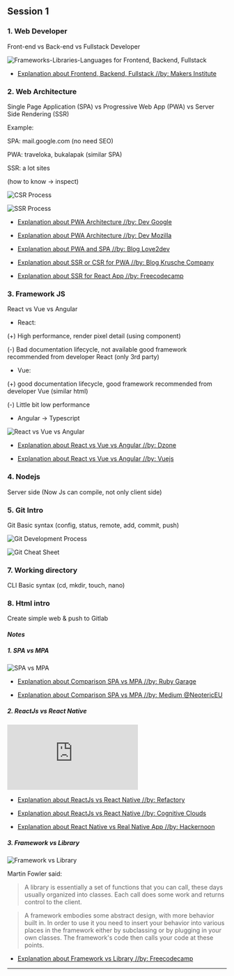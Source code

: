 ## **Session 1**

### **1. Web Developer**

Front-end vs Back-end vs Fullstack Developer

![Frameworks-Libraries-Languages for Frontend, Backend, Fullstack](http://www.inventivewheel.com/wp-content/uploads/2016/02/Frameworks-1.png)

- [Explanation about Frontend, Backend, Fullstack //by: Makers Institute](https://medium.com/@makersinstitute/front-end-back-end-full-stack-apa-artinya-36e0f25e8142)

### **2. Web Architecture**

Single Page Application (SPA) vs Progressive Web App (PWA) vs Server Side Rendering (SSR)

Example:

SPA: mail.google.com (no need SEO)

PWA: traveloka, bukalapak (similar SPA)

SSR: a lot sites

(how to know -> inspect)

![CSR Process](https://cdn-images-1.medium.com/max/1600/1*CRiH0hUGoS3aoZaIY4H2yg.png)

![SSR Process](https://cdn-images-1.medium.com/max/1600/1*jJkEQpgZ8waQ5P-W5lhxuQ.png)

- [Explanation about PWA Architecture //by: Dev Google](https://developers.google.com/web/ilt/pwa/introduction-to-progressive-web-app-architectures)

- [Explanation about PWA Architecture //by: Dev Mozilla](https://developer.mozilla.org/en-US/docs/Web/Progressive_web_apps/App_structure)

- [Explanation about PWA and SPA //by: Blog Love2dev](https://love2dev.com/blog/pwa-spa/)

- [Explanation about SSR or CSR for PWA //by: Blog Krusche Company](https://kruschecompany.com/blog/post/ssr-or-csr-for-progressive-web-app)

- [Explanation about SSR for React App //by: Freecodecamp](https://medium.freecodecamp.org/server-side-rendering-your-react-app-in-three-simple-steps-7a82b95db82e)

### **3. Framework JS** 

React vs Vue vs Angular 

- React:

(+) High performance, render pixel detail (using component)

(-) Bad documentation lifecycle, not available good framework recommended from developer React (only 3rd party)

- Vue:

(+) good documentation lifecycle, good framework recommended from developer Vue (similar html)

(-) Little bit low performance

- Angular -> Typescript

![React vs Vue vs Angular](https://dzone.com/storage/temp/10880637-inforgrafic-react-angular-vue.jpg)

- [Explanation about React vs Vue vs Angular //by: Dzone](https://dzone.com/articles/react-vs-angular-vs-vuejs-a-complete-comparison-gu)

- [Explanation about React vs Vue vs Angular //by: Vuejs](https://vuejs.org/v2/guide/comparison.html)

### **4. Nodejs**

Server side (Now Js can compile, not only client side)

### **5. Git Intro**

Git Basic syntax (config, status, remote, add, commit, push)

![Git Development Process](https://livablesoftware.com/wp-content/uploads/2017/11/Github-EN.jpg)

![Git Cheat Sheet](https://raw.githubusercontent.com/hbons/git-cheat-sheet/master/preview.png)

### **7. Working directory**

CLI Basic syntax (cd, mkdir, touch, nano)

### **8. Html intro**

Create simple web & push to Gitlab


#### **_Notes_** 

##### **1. SPA vs MPA**

![SPA vs MPA](https://www.mindk.com/blog/wp-content/uploads/2018/03/1.png)

- [Explanation about Comparison SPA vs MPA //by: Ruby Garage](https://rubygarage.org/blog/single-page-app-vs-multi-page-app)

- [Explanation about Comparison SPA vs MPA //by: Medium @NeotericEU](https://medium.com/@NeotericEU/single-page-application-vs-multiple-page-application-2591588efe58)

##### **2. ReactJs vs React Native**

![ReactJs vs React Native](https://www.konstantinfo.com/blog/wp-content/themes/konstantinfo/imageC.php?image=/2018/03/ReactJS-and-React-Native-1.jpg)

- [Explanation about ReactJs vs React Native //by: Refactory](https://refactory.id/post/39-reactjs-vs-react-native)

- [Explanation about ReactJs vs React Native //by: Cognitive Clouds](https://www.cognitiveclouds.com/insights/what-is-the-difference-between-react-js-and-react-native/)

- [Explanation about React Native vs Real Native App //by: Hackernoon](https://hackernoon.com/react-native-vs-real-native-apps-which-is-better-a8383d6f7ca5)

##### **3. Framework vs Library**

![Framework vs Library](https://i2.wp.com/www.dunebook.com/wp-content/uploads/2018/06/choosing-your-pearl-in-jocean-5-638.jpg?w=638&ssl=1)

Martin Fowler said:
> A library is essentially a set of functions that you can call, these days usually organized into classes. Each call does some work and returns control to the client.

> A framework embodies some abstract design, with more behavior built in. In order to use it you need to insert your behavior into various places in the framework either by subclassing or by plugging in your own classes. The framework's code then calls your code at these points.

- [Explanation about Framework vs Library //by: Freecodecamp](https://medium.freecodecamp.org/the-difference-between-a-framework-and-a-library-bd133054023f)

---
